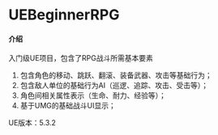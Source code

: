 # UEBeginnerRPG

#### 介绍
入门级UE项目，包含了RPG战斗所需基本要素
1. 包含角色的移动、跳跃、翻滚、装备武器、攻击等基础行为；
2. 包含敌人单位的基础行为AI（巡逻、追踪、攻击、受击等）；
3. 角色间相关属性表示（生命、耐力、经验等）；
4. 基于UMG的基础战斗UI显示；


UE版本：5.3.2